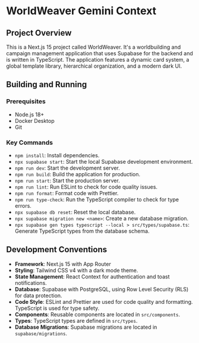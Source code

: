 # WorldWeaver Gemini Context

## Project Overview

This is a Next.js 15 project called WorldWeaver. It's a worldbuilding and campaign management application that uses Supabase for the backend and is written in TypeScript. The application features a dynamic card system, a global template library, hierarchical organization, and a modern dark UI.

## Building and Running

### Prerequisites

*   Node.js 18+
*   Docker Desktop
*   Git

### Key Commands

*   `npm install`: Install dependencies.
*   `npx supabase start`: Start the local Supabase development environment.
*   `npm run dev`: Start the development server.
*   `npm run build`: Build the application for production.
*   `npm run start`: Start the production server.
*   `npm run lint`: Run ESLint to check for code quality issues.
*   `npm run format`: Format code with Prettier.
*   `npm run type-check`: Run the TypeScript compiler to check for type errors.
*   `npx supabase db reset`: Reset the local database.
*   `npx supabase migration new <name>`: Create a new database migration.
*   `npx supabase gen types typescript --local > src/types/supabase.ts`: Generate TypeScript types from the database schema.

## Development Conventions

*   **Framework**: Next.js 15 with App Router
*   **Styling**: Tailwind CSS v4 with a dark mode theme.
*   **State Management**: React Context for authentication and toast notifications.
*   **Database**: Supabase with PostgreSQL, using Row Level Security (RLS) for data protection.
*   **Code Style**: ESLint and Prettier are used for code quality and formatting. TypeScript is used for type safety.
*   **Components**: Reusable components are located in `src/components`.
*   **Types**: TypeScript types are defined in `src/types`.
*   **Database Migrations**: Supabase migrations are located in `supabase/migrations`.
